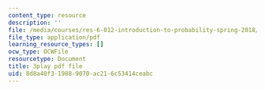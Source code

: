```yaml
---
content_type: resource
description: ''
file: /media/courses/res-6-012-introduction-to-probability-spring-2018/8d8a40f319889070ac216c53414ceabc_iBqEF1cB7nE.pdf
file_type: application/pdf
learning_resource_types: []
ocw_type: OCWFile
resourcetype: Document
title: 3play pdf file
uid: 8d8a40f3-1988-9070-ac21-6c53414ceabc
---
```

